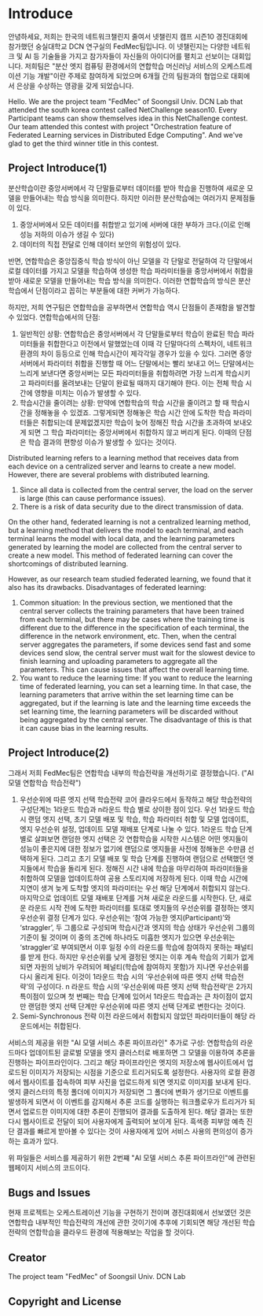 # Introduce

안녕하세요, 저희는 한국의 네트워크챌린지 줄여서 넷챌린지 캠프 시즌10 경진대회에 참가했던 숭실대학교 DCN 연구실의 FedMec팀입니다.
이 넷챌린지는 다양한 네트워크 및 AI 등 기술들을 가지고 참가자들이 자신들의 아이디어를 펼치고 선보이는 대회입니다. 
저희팀은 "분산 엣지 컴퓨팅 환경에서의 연합학습 머신러닝 서비스의 오케스트레이션 기능 개발"이란 주제로 참여하게 되었으며
6개월 간의 팀원과의 협업으로 대회에서 은상을 수상하는 영광을 갖게 되었습니다.

Hello. We are the project team "FedMec" of Soongsil Univ. DCN Lab that attended the south korea contest called NetChallenge season10.
Every Participant teams can show themselves idea in this NetChallenge contest.
Our team attended this contest with project "Orchestration feature of Federated Learning services in Distributed Edge Computing".
And we've glad to get the third winner title in this contest.

## Project Introduce(1)

분산학습이란 중앙서버에서 각 단말들로부터 데이터를 받아 학습을 진행하여 새로운 모델을 만들어내는 학습 방식을 의미한다.
하지만 이러한 분산학습에는 여러가지 문제점들이 있다.
1. 중앙서버에서 모든 데이터를 취합받고 있기에 서버에 대한 부하가 크다.(이로 인해 성능 저하의 이슈가 생길 수 있다)
2. 데이터의 직접 전달로 인해 데이터 보안의 위험성이 있다.

반면, 연합학습은 중앙집중식 학습 방식이 아닌 모델을 각 단말로 전달하여 각 단말에서 로컬 데이터를 가지고 모델을 학습하여 생성한 학습 파라미터들을 중앙서버에서 취합을 받아 새로운 모델을 만들어내는 학습 방식을 의미한다.
이러한 연합학습의 방식은 분산학습에서 단점이라고 꼽히는 부분들에 대한 커버가 가능하다.

하지만, 저희 연구팀은 연합학습을 공부하면서 연합학습 역시 단점들이 존재함을 발견할 수 있었다.
연합학습에서의 단점:
1. 일반적인 상황:
연합학습은 중앙서버에서 각 단말들로부터 학습이 완료된 학습 파라미터들을 취합한다고 이전에서 말했었는데 이때 각 단말마다의 스펙차이, 네트워크 환경의 차이 등등으로 인해 학습시간이 제각각일 경우가 있을 수 있다.
그러면 중앙서버에서 파라미터 취합을 진행할 때 어느 단말에서는 빨리 보내고 어느 단말에서는 느리게 보낸다면 중앙서버는 모든 파라미터들을 취합하려면 가장 느리게 학습시키고 파라미터를 올려보내는 단말이 완료될 때까지 대기해야 한다.
이는 전체 학습 시간에 영향을 미치는 이슈가 발생할 수 있다.
2. 학습시간을 줄이려는 상황:
만약에 연합학습의 학습 시간을 줄이려고 할 때 학습시간을 정해놓을 수 있겠죠. 그렇게되면 정해놓은 학습 시간 안에 도착한 학습 파라미터들은 취합되는데 문제없겠지만 학습이 늦어 정해진 학습 시간을 초과하여 보내오게 되면 그 학습 파라미터는 중앙서버에서 취합하지 않고 버리게 된다. 이때의 단점은 학습 결과의 편향성 이슈가 발생할 수 있다는 것이다.

Distributed learning refers to a learning method that receives data from each device on a centralized server and learns to create a new model.
However, there are several problems with distributed learning.
1. Since all data is collected from the central server, the load on the server is large (this can cause performance issues).
2. There is a risk of data security due to the direct transmission of data.

On the other hand, federated learning is not a centralized learning method, but a learning method that delivers the model to each terminal, and each terminal learns the model with local data, and the learning parameters generated by learning the model are collected from the central server to create a new model.
This method of federated learning can cover the shortcomings of distributed learning.

However, as our research team studied federated learning, we found that it also has its drawbacks.
Disadvantages of federated learning:
1. Common situation:
In the previous section, we mentioned that the central server collects the training parameters that have been trained from each terminal, but there may be cases where the training time is different due to the difference in the specification of each terminal, the difference in the network environment, etc.
Then, when the central server aggregates the parameters, if some devices send fast and some devices send slow, the central server must wait for the slowest device to finish learning and uploading parameters to aggregate all the parameters.
This can cause issues that affect the overall learning time.
2. You want to reduce the learning time:
If you want to reduce the learning time of federated learning, you can set a learning time. In that case, the learning parameters that arrive within the set learning time can be aggregated, but if the learning is late and the learning time exceeds the set learning time, the learning parameters will be discarded without being aggregated by the central server. The disadvantage of this is that it can cause bias in the learning results.

## Project Introduce(2)

그래서 저희 FedMec팀은 연합학습 내부의 학습전략을 개선하기로 결정했습니다. ("AI 모델 연합학습 학습전략")
1. 우선순위에 따른 엣지 선택 학습전략
코어 클라우드에서 동작하고 해당 학습전략의 구성단계는 1라운드 학습과 n라운드 학습 별로 상이한 점이 있다. 우선 1라운드 학습 시 랜덤 엣지 선택, 초기 모델 배포 및 학습, 학습 파라미터 취합 및 모델 업데이트, 엣지 우선순위 설정, 업데이트 모델 재배포 단계로 나눌 수 있다. 1라운드 학습 단계별로 살펴보면 랜덤한 엣지 선택은 갓 연합학습을 시작한 시스템은 어떤 엣지들이 성능이 좋은지에 대한 정보가 없기에 랜덤으로 엣지들을 사전에 정해놓은 수만큼 선택하게 된다. 그리고 초기 모델 배포 및 학습 단계를 진행하여 랜덤으로 선택했던 엣지들에서 학습을 돌리게 된다. 정해진 시간 내에 학습을 마무리하여 파라미터들을 취합하여 모델을 업데이트하여 공용 스토리지에 저장하게 된다. 이때 학습 시간에 지연이 생겨 늦게 도착할 엣지의 파라미터는 우선 해당 단계에서 취합되지 않는다. 마지막으로 업데이트 모델 재배포 단계를 거쳐 새로운 라운드를 시작한다. 단, 새로운 라운드 시작 전에 도착한 파라미터를 토대로 엣지들의 우선순위를 결정하는 엣지 우선순위 결정 단계가 있다. 우선순위는 ‘참여 가능한 엣지(Participant)’와 ‘straggler’, 두 그룹으로 구성되며 학습시간과 엣지의 학습 상태가 우선순위 그룹의 기준이 될 것이며 이 중의 조건에 하나라도 미흡한 엣지가 있으면 우선순위는 ‘straggler’로 부여되면서 이후 일정 수의 라운드를 학습에 참여하지 못하는 패널티를 받게 한다. 하지만 우선순위를 낮게 결정된 엣지는 이후 계속 학습의 기회가 없게 되면 자원의 낭비가 우려되어 페널티(학습에 참여하지 못함)가 지나면 우선순위를 다시 올리게 된다. 이것이 1라운드 학습 시의 ‘우선순위에 따른 엣지 선택 학습전략’의 구성이다. n 라운드 학습 시의 ‘우선순위에 따른 엣지 선택 학습전략’은 2가지 특이점이 있으며 첫 번째는 학습 단계에 있어서 1라운드 학습과는 큰 차이점이 없지만 랜덤한 엣지 선택 단계만 우선순위에 따른 엣지 선택 단계로 변한다는 것이다.
2. Semi-Synchronous 전략
이전 라운드에서 취합되지 않았던 파라미터들이 해당 라운드에서는 취합된다.

서비스의 제공을 위한 "AI 모델 서비스 추론 파이프라인" 추가로 구성:
연합학습의 라운드마다 업데이트된 글로벌 모델을 엣지 클러스터로 배포하면 그 모델을 이용하여 추론을 진행하는 파이프라인이다. 그리고 해당 파이프라인은 엣지의 저장소에 웹사이트에서 업로드된 이미지가 저장되는 시점을 기준으로 트리거되도록 설정한다. 사용자의 로컬 환경에서 웹사이트를 접속하여 피부 사진을 업로드하게 되면 엣지로 이미지를 보내게 된다. 엣지 클러스터의 특정 폴더에 이미지가 저장되면 그 폴더에 변화가 생기므로 이벤트를 발생하게 되면서 이 이벤트를 감지해서 추론 코드를 실행하는 워크플로우가 트리거가 되면서 업로드한 이미지에 대한 추론이 진행되어 결과를 도출하게 된다. 해당 결과는 또한 다시 웹사이트로 전달이 되어 사용자에게 출력되어 보이게 된다. 흑색종 피부암 예측 진단 결과를 빠르게 받아볼 수 있다는 것이 사용자에게 있어 서비스 사용의 편의성이 증가하는 효과가 있다.

위 파일들은 서비스를 제공하기 위한 2번쨰 "AI 모델 서비스 추론 파이프라인"에 관련된 웹페이지 서비스의 코드이다.

## Bugs and Issues

현재 프로젝트는 오케스트레이션 기능을 구현하기 전이며 경진대회에서 선보였던 것은 연합학습 내부적인 학습전략의 개선에 관한 것이기에
추후에 기회되면 해당 개선된 학습전략의 연합학습을 클라우드 환경에 적용해보는 작업을 할 것이다.

## Creator

The project team "FedMec" of Soongsil Univ. DCN Lab

## Copyright and License


